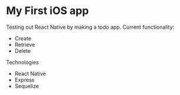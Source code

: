 # My First iOS app

Testing out React Native by making a todo app. Current functionality:

- Create
- Retrieve
- Delete

Technologies

- React Native
- Express
- Sequelize
